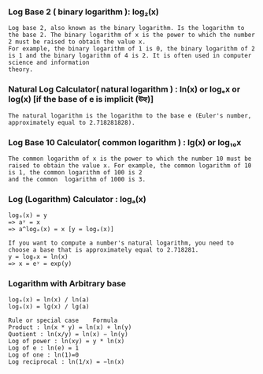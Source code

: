 ### Log Base 2 ( binary logarithm ): log₂(x)
```
Log base 2, also known as the binary logarithm. Is the logarithm to the base 2. The binary logarithm of x is the power to which the number 2 must be raised to obtain the value x.
For example, the binary logarithm of 1 is 0, the binary logarithm of 2 is 1 and the binary logarithm of 4 is 2. It is often used in computer science and information 
theory.
```

### Natural Log Calculator( natural logarithm ) : ln(x) or logₑx or log(x) [if the base of e is implicit (ঊহ্য)]
```
The natural logarithm is the logarithm to the base e (Euler's number, approximately equal to 2.718281828).
```
### Log Base 10 Calculator( common logarithm ) : lg(x) or log₁₀x
```
The common logarithm of x is the power to which the number 10 must be raised to obtain the value x. For example, the common logarithm of 10 is 1, the common logarithm of 100 is 2
and the common  logarithm of 1000 is 3.
```
### Log (Logarithm) Calculator :  logₐ(x)
```
logₐ(x) = y
=> aʸ = x
=> a^logₐ(x) = x [y = logₐ(x)]

If you want to compute a number's natural logarithm, you need to choose a base that is approximately equal to 2.718281.
y = logₑx = ln(x)
=> x = eʸ = exp(y)
```
### Logarithm with Arbitrary base
```
logₐ(x) = ln(x) / ln(a)
logₐ(x) = lg(x) / lg(a)
```
```
Rule or special case	Formula
Product	: ln(x * y) = ln(x) + ln(y)
Quotient : ln(x/y) = ln(x) − ln(y)
Log of power : ln(xy) = y * ln(x)
Log of e : ln(e) = 1
Log of one : ln(1)=0
Log reciprocal : ln(1/x) = −ln(x)
```

